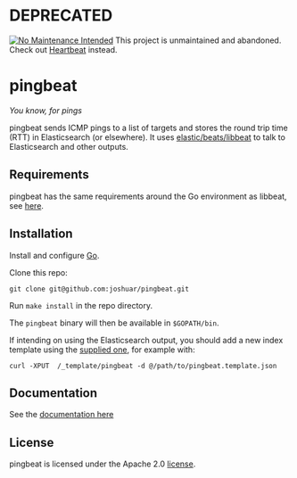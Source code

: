 
# DEPRECATED 
[![No Maintenance Intended](http://unmaintained.tech/badge.svg)](http://unmaintained.tech/) This project is unmaintained and abandoned.  Check out [Heartbeat](https://www.elastic.co/beats/heartbeat) instead.


pingbeat
========

*You know, for pings*

pingbeat sends ICMP pings to a list of targets and stores the round
trip time (RTT) in Elasticsearch (or elsewhere).  It uses
[elastic/beats/libbeat](https://github.com/elastic/beats/tree/master/libbeat) to talk to
Elasticsearch and other outputs.

## Requirements

pingbeat has the same requirements around the Go environment as
libbeat, see
[here](https://github.com/elastic/beats/blob/master/CONTRIBUTING.md#dependencies).

## Installation

Install and configure [Go](https://golang.org/doc/install).

Clone this repo:

``` shell
git clone git@github.com:joshuar/pingbeat.git
```

Run `make install` in the repo directory.

The `pingbeat` binary will then be available in `$GOPATH/bin`.

If intending on using the Elasticsearch output, you should add a
new index template using the
[supplied one](etc/pingbeat.template.json), for example with:

``` shell
curl -XPUT  /_template/pingbeat -d @/path/to/pingbeat.template.json

```

## Documentation

See the [documentation here](docs/index.asciidoc)

## License

pingbeat is licensed under the Apache 2.0 [license](LICENSE).
